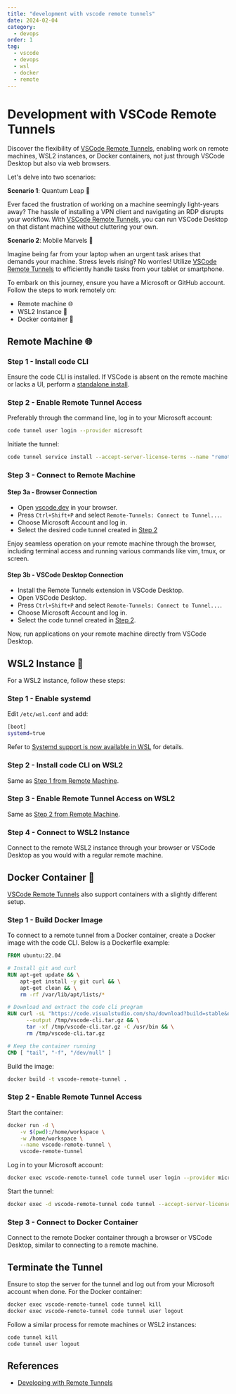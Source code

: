 ```yaml
---
title: "development with vscode remote tunnels"
date: 2024-02-04
category:
  - devops
order: 1
tag:
  - vscode
  - devops
  - wsl
  - docker
  - remote
---
```


# Development with VSCode Remote Tunnels

Discover the flexibility of [VSCode Remote Tunnels][remote-tunnels], enabling work on remote
machines, WSL2 instances, or Docker containers, not just through VSCode Desktop but also via web
browsers.

Let's delve into two scenarios:

**Scenario 1**: Quantum Leap 🌌

Ever faced the frustration of working on a machine seemingly light-years away? The hassle of
installing a VPN client and navigating an RDP disrupts your workflow. With [VSCode Remote
Tunnels][remote-tunnels], you can run VSCode Desktop on that distant machine without cluttering your
own.

**Scenario 2**: Mobile Marvels 📲

Imagine being far from your laptop when an urgent task arises that demands your machine. Stress
levels rising? No worries! Utilize [VSCode Remote Tunnels][remote-tunnels] to efficiently handle
tasks from your tablet or smartphone.

To embark on this journey, ensure you have a Microsoft or GitHub account. Follow the steps to work
remotely on:

- Remote machine 🌐
- WSL2 Instance 🚧
- Docker container 🐋

## Remote Machine 🌐

### Step 1 - Install code CLI

Ensure the code CLI is installed. If VSCode is absent on the remote machine or lacks a UI, perform a
[standalone install].

### Step 2 - Enable Remote Tunnel Access

Preferably through the command line, log in to your Microsoft account:

```bash
code tunnel user login --provider microsoft
```

Initiate the tunnel:

```bash
code tunnel service install --accept-server-license-terms --name "remote-tunnel"
```

### Step 3 - Connect to Remote Machine

#### Step 3a - Browser Connection

- Open [vscode.dev] in your browser.
- Press `Ctrl+Shift+P` and select `Remote-Tunnels: Connect to Tunnel...`.
- Choose Microsoft Account and log in.
- Select the desired code tunnel created in [Step 2](#step-2---enable-remote-tunnel-access)

Enjoy seamless operation on your remote machine through the browser, including terminal access and
running various commands like vim, tmux, or screen.

#### Step 3b - VSCode Desktop Connection

- Install the Remote Tunnels extension in VSCode Desktop.
- Open VSCode Desktop.
- Press `Ctrl+Shift+P` and select `Remote-Tunnels: Connect to Tunnel...`.
- Choose Microsoft Account and log in.
- Select the code tunnel created in [Step 2](#step-2---enable-remote-tunnel-access).

Now, run applications on your remote machine directly from VSCode Desktop.

## WSL2 Instance 🚧

For a WSL2 instance, follow these steps:

### Step 1 - Enable systemd

Edit `/etc/wsl.conf` and add:

```bash
[boot]
systemd=true
```

Refer to [Systemd support is now available in WSL][systemd-in-wsl] for details.

### Step 2 - Install code CLI on WSL2

Same as [Step 1 from Remote Machine](#step-1---install-code-cli).

### Step 3 - Enable Remote Tunnel Access on WSL2

Same as [Step 2 from Remote Machine](#step-2---enable-remote-tunnel-access).

### Step 4 - Connect to WSL2 Instance

Connect to the remote WSL2 instance through your browser or VSCode Desktop as you would with a
regular remote machine.

## Docker Container 🐋

[VSCode Remote Tunnels][remote-tunnels] also support containers with a slightly different setup.

### Step 1 - Build Docker Image

To connect to a remote tunnel from a Docker container, create a Docker image with the code CLI.
Below is a Dockerfile example:

```dockerfile
FROM ubuntu:22.04

# Install git and curl
RUN apt-get update && \
    apt-get install -y git curl && \
    apt-get clean && \
    rm -rf /var/lib/apt/lists/*

# Download and extract the code cli program
RUN curl -sL "https://code.visualstudio.com/sha/download?build=stable&os=cli-alpine-x64" \
      --output /tmp/vscode-cli.tar.gz && \
      tar -xf /tmp/vscode-cli.tar.gz -C /usr/bin && \
      rm /tmp/vscode-cli.tar.gz

# Keep the container running
CMD [ "tail", "-f", "/dev/null" ]
```

Build the image:

```bash
docker build -t vscode-remote-tunnel .
```

### Step 2 - Enable Remote Tunnel Access

Start the container:

```bash
docker run -d \
    -v $(pwd):/home/workspace \
    -w /home/workspace \
    --name vscode-remote-tunnel \
    vscode-remote-tunnel
```

Log in to your Microsoft account:

```bash
docker exec vscode-remote-tunnel code tunnel user login --provider microsoft
```

Start the tunnel:

```bash
docker exec -d vscode-remote-tunnel code tunnel --accept-server-license-terms --name "docker-tunnel"
```

### Step 3 - Connect to Docker Container

Connect to the remote Docker container through a browser or VSCode Desktop, similar to connecting to
a remote machine.

## Terminate the Tunnel

Ensure to stop the server for the tunnel and log out from your Microsoft account when done. For the
Docker container:

```bash
docker exec vscode-remote-tunnel code tunnel kill
docker exec vscode-remote-tunnel code tunnel user logout
```

Follow a similar process for remote machines or WSL2 instances:

```bash
code tunnel kill
code tunnel user logout
```

## References

- [Developing with Remote Tunnels][remote-tunnels]

[remote-tunnels]: https://code.visualstudio.com/docs/remote/tunnels
[standalone install]: https://code.visualstudio.com/#alt-downloads
[systemd-in-wsl]: https://devblogs.microsoft.com/commandline/systemd-support-is-now-available-in-wsl/
[usage-limits]: https://code.visualstudio.com/docs/remote/tunnels#_are-there-usage-limits-for-the-tunneling-service
[vscode.dev]: https://vscode.dev
